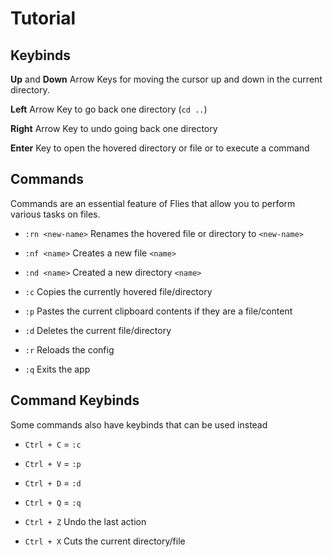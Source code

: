 # Tutorial

## Keybinds

**Up** and **Down** Arrow Keys for moving the cursor up and down in the current directory.

**Left** Arrow Key to go back one directory (`cd ..`)

**Right** Arrow Key to undo going back one directory

**Enter** Key to open the hovered directory or file or to execute a command

## Commands

Commands are an essential feature of Flies that allow you to perform various tasks on files.

- `:rn <new-name>` Renames the hovered file or directory to `<new-name>`

- `:nf <name>` Creates a new file `<name>`

- `:nd <name>` Created a new directory `<name>`

- `:c` Copies the currently hovered file/directory 

- `:p` Pastes the current clipboard contents if they are a file/content

- `:d` Deletes the current file/directory

- `:r` Reloads the config

- `:q` Exits the app

## Command Keybinds

Some commands also have keybinds that can be used instead

- `Ctrl + C` = `:c`

- `Ctrl + V` = `:p`

- `Ctrl + D` = `:d`

- `Ctrl + Q` = `:q`

- `Ctrl + Z` Undo the last action

- `Ctrl + X` Cuts the current directory/file